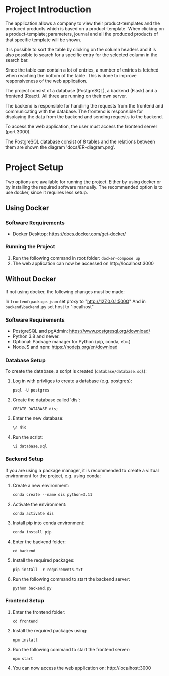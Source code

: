 # Project Introduction

The application allows a company to view their product-templates and the produced products which is based on a product-template.
When clicking on a product-template; parameters, journal and all the produced products of that specific template will be shown.

It is possible to sort the table by clicking on the column headers and it is also possible to search for a specific entry for the selected column in the search bar.

Since the table can contain a lot of entries, a number of entries is fetched when reaching the bottom of the table. This is done to improve responsiveness of the web application.

The project consist of a database (PostgreSQL), a backend (Flask) and a frontend (React). All three are running on their own server.

The backend is responsible for handling the requests from the frontend and communicating with the database. The frontend is responsible for displaying the data from the backend and sending requests to the backend.

To access the web application, the user must access the frontend server (port 3000).

The PostgreSQL database consist of 8 tables and the relations between them are shown the diagram 'docs/ER-diagram.png'.

# Project Setup

Two options are available for running the project. Either by using docker or by installing the required software manually.
The recommended option is to use docker, since it requires less setup.

## Using Docker

### Software Requirements

- Docker Desktop: https://docs.docker.com/get-docker/

### Running the Project

1. Run the following command in root folder: `docker-compose up`
2. The web application can now be accessed on http://localhost:3000

## Without Docker

If not using docker, the following changes must be made:

In `frontend\package.json` set proxy to "http://127.0.0.1:5000"
And in `backend\backend.py` set host to "localhost"

### Software Requirements

- PostgreSQL and pgAdmin: https://www.postgresql.org/download/
- Python 3.8 and newer.
- Optional: Package manager for Python (pip, conda, etc.)
- NodeJS and npm: https://nodejs.org/en/download

### Database Setup

To create the database, a script is created (`database/database.sql`):

1. Log in with privliges to create a database (e.g. postgres):

   `psql -U postgres`

2. Create the database called 'dis':

   `CREATE DATABASE dis;`

3. Enter the new database:

   `\c dis`

4. Run the script:

   `\i database.sql`

### Backend Setup

If you are using a package manager, it is recommended to create a virtual environment for the project, e.g. using conda:

1. Create a new environment:

   `conda create --name dis python=3.11`

2. Activate the environment:

   `conda activate dis`

3. Install pip into conda environment:

   `conda install pip`

4. Enter the backend folder:

   `cd backend`

5. Install the required packages:

   `pip install -r requirements.txt`

6. Run the following command to start the backend server:

   `python backend.py`

### Frontend Setup

1. Enter the frontend folder:

   `cd frontend`

2. Install the required packages using:

   `npm install`

3. Run the following command to start the frontend server:

   `npm start`

4. You can now access the web application on:
   http://localhost:3000
